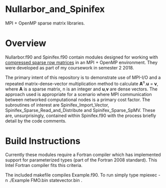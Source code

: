 # Nullarbor_and_Spinifex
MPI + OpenMP sparse matrix libraries. 

# Overview #

Nullarbor.f90 and Spinifex.f90 contain modules designed for working with [compressed sparse row matrices](https://en.wikipedia.org/wiki/Sparse_matrix#Compressed_sparse_row_(CSR,_CRS_or_Yale_format)) in an MPI + OpenMP environment. They were developed as part of my coursework in semester 2 2018. </P>

The primary intent of this repository is to demonstrate use of MPI-I/O and a repeated matrix-dense-vector multiplication method to calculate <b>A</b><sup>n</sup>.<b>u</b> = <b>v</b>, where <b>A</b> is a sparse matrix, n is an integer and <b>u</b>,<b>v</b> are dense vectors. The approach used is appropriate for a scenario where MPI communication between networked computational nodes is a primary cost factor. The subroutines of interest are Spinifex_Import_Vector, Spinifex_Sparse_Read_and_Distribute and Spinifex_Sparse_SpMV. These are, unsurprisingly, contained within Spinifex.f90 with the process briefly detail by the code comments.

# Build Instructions #

Currently these modules require a Fortran compiler which has implemented support for parameterized types (part of the Fortran 2008 standard). This Intel Fortran compiler fits this criteria. </P>

The included makefile compiles Example.f90. To run simply type mpiexec -n <number of nodes> ./Example FMO.bin statevector.bin <output>.
